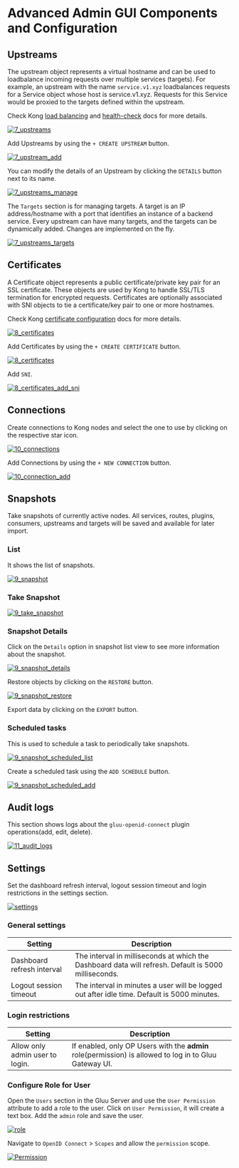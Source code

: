 # Advanced Admin GUI Components and Configuration

## Upstreams

The upstream object represents a virtual hostname and can be used to loadbalance incoming requests over multiple services (targets). For example, an upstream with the name `service.v1.xyz` loadbalances requests for a Service object whose host is service.v1.xyz. Requests for this Service would be proxied to the targets defined within the upstream.

Check Kong [load balancing](https://docs.konghq.com/1.3.x/loadbalancing/) and [health-check](https://docs.konghq.com/1.3.x/health-checks-circuit-breakers/) docs for more details. <!-- Replace this with information -->

[![7_upstreams](../img/7_upstreams.png)](../img/7_upstreams.png)

Add Upstreams by using the `+ CREATE UPSTREAM` button.

[![7_upstream_add](../img/7_upstream_add.png)](../img/7_upstream_add.png)

You can modify the details of an Upstream by clicking the `DETAILS` button next to its name.

[![7_upstreams_manage](../img/7_upstreams_manage.png)](../img/7_upstreams_manage.png)

The `Targets` section is for managing targets. A target is an IP address/hostname with a port that identifies an instance of a backend service. Every upstream can have many targets, and the targets can be dynamically added. Changes are implemented on the fly.

[![7_upstreams_targets](../img/7_upstreams_targets.png)](../img/7_upstreams_targets.png)

## Certificates

A Certificate object represents a public certificate/private key pair for an SSL certificate. These objects are used by Kong to handle SSL/TLS termination for encrypted requests. Certificates are optionally associated with SNI objects to tie a certificate/key pair to one or more hostnames.

Check Kong [certificate configuration](https://docs.konghq.com/1.3.x/proxy/#configuring-ssl-for-a-route) docs for more details.

[![8_certificates](../img/8_certificates.png)](../img/8_certificates.png)

Add Certificates by using the `+ CREATE CERTIFICATE` button.

[![8_certificates](../img/8_certificates_add.png)](../img/8_certificates_add.png)

Add `SNI`.

[![8_certificates_add_sni](../img/8_certificates_add_sni.png)](../img/8_certificates_add_sni.png)

## Connections

Create connections to Kong nodes and select the one to use by clicking on the respective star icon.

[![10_connections](../img/10_connections.png)](../img/10_connections.png)

Add Connections by using the `+ NEW CONNECTION` button.

[![10_connection_add](../img/10_connection_add.png)](../img/10_connection_add.png)

## Snapshots

Take snapshots of currently active nodes.
All services, routes, plugins, consumers, upstreams and targets will be saved and available for later import.

### List

It shows the list of snapshots.

[![9_snapshot](../img/9_snapshot.png)](../img/9_snapshot.png)

### Take Snapshot

[![9_take_snapshot](../img/9_take_snapshot.png)](../img/9_take_snapshot.png)

### Snapshot Details

Click on the `Details` option in snapshot list view to see more information about the snapshot.

[![9_snapshot_details](../img/9_snapshot_details.png)](../img/9_snapshot_details.png)

Restore objects by clicking on the `RESTORE` button.

[![9_snapshot_restore](../img/9_snapshot_restore.png)](../img/9_snapshot_restore.png)

Export data by clicking on the `EXPORT` button.

### Scheduled tasks

This is used to schedule a task to periodically take snapshots.

[![9_snapshot_scheduled_list](../img/9_snapshot_scheduled_list.png)](../img/9_snapshot_scheduled_list.png)

Create a scheduled task using the `ADD SCHEDULE` button.

[![9_snapshot_scheduled_add](../img/9_snapshot_scheduled_add.png)](../img/9_snapshot_scheduled_add.png)

## Audit logs

This section shows logs about the `gluu-openid-connect` plugin operations(add, edit, delete).

[![11_audit_logs](../img/11_audit_logs.png)](../img/11_audit_logs.png)

## Settings

Set the dashboard refresh interval, logout session timeout and login restrictions in the settings section.

[![settings](../img/12_settings.png)](../img/12_settings.png)

### General settings

|Setting|Description|
|-------|-----------|
|Dashboard refresh interval|The interval in milliseconds at which the Dashboard data will refresh. Default is 5000 milliseconds.|
|Logout session timeout|The interval in minutes a user will be logged out after idle time. Default is 5000 minutes.|

### Login restrictions

|Setting|Description|
|-------|-----------|
|Allow only admin user to login.|If enabled, only OP Users with the  **admin** role(permission) is allowed to log in to Gluu Gateway UI.|

### Configure Role for User

Open the `Users` section in the Gluu Server and use the `User Permission` attribute to add a role to the user. Click on `User Permission`, it will create a text box. Add the `admin` role and save the user.

[![role](../img/16_user_role_permission_add.png)](../img/16_user_role_permission_add.png)

Navigate to `OpenID Connect` > `Scopes` and allow the `permission` scope.

[![Permission](../img/16_user_permission_scope.png)](../img/16_user_permission_scope.png)
